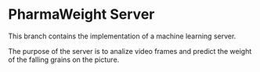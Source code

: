 # PharmaWeight Server

This branch contains the implementation of a machine learning
server.

The purpose of the server is to analize video frames and predict the weight of the falling grains on the picture.